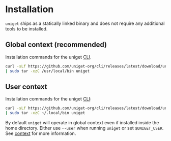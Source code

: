 # Installation

`uniget` ships as a statically linked binary and does not require any additional tools to be installed.

## Global context (recommended)

Installation commands for the uniget [CLI](https://github.com/uniget-org/cli).

```bash
curl -sLf https://github.com/uniget-org/cli/releases/latest/download/uniget_Linux_$(uname -m).tar.gz \
| sudo tar -xzC /usr/local/bin uniget
```

## User context

Installation commands for the uniget [CLI](https://github.com/uniget-org/cli):

```bash
curl -sLf https://github.com/uniget-org/cli/releases/latest/download/uniget_Linux_$(uname -m).tar.gz \
| sudo tar -xzC ~/.local/bin uniget
```

By default `uniget` will operate in global context even if installed inside the home directory. Either use `--user` when running `uniget` or set `$UNIGET_USER`. See [context](context.md) for more information.
